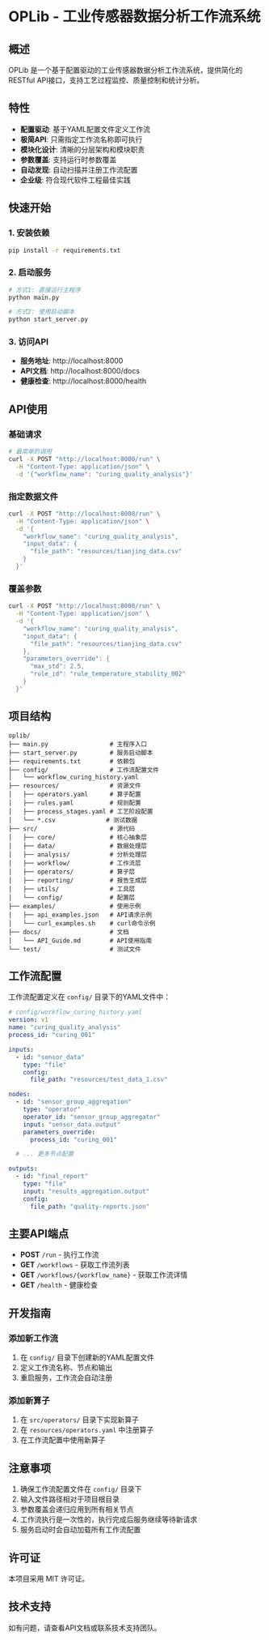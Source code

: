 # OPLib - 工业传感器数据分析工作流系统

## 概述

OPLib 是一个基于配置驱动的工业传感器数据分析工作流系统，提供简化的RESTful API接口，支持工艺过程监控、质量控制和统计分析。

## 特性

- **配置驱动**: 基于YAML配置文件定义工作流
- **极简API**: 只需指定工作流名称即可执行
- **模块化设计**: 清晰的分层架构和模块职责
- **参数覆盖**: 支持运行时参数覆盖
- **自动发现**: 自动扫描并注册工作流配置
- **企业级**: 符合现代软件工程最佳实践

## 快速开始

### 1. 安装依赖

```bash
pip install -r requirements.txt
```

### 2. 启动服务

```bash
# 方式1: 直接运行主程序
python main.py

# 方式2: 使用启动脚本
python start_server.py
```

### 3. 访问API

- **服务地址**: http://localhost:8000
- **API文档**: http://localhost:8000/docs
- **健康检查**: http://localhost:8000/health

## API使用

### 基础请求

```bash
# 最简单的调用
curl -X POST "http://localhost:8000/run" \
  -H "Content-Type: application/json" \
  -d '{"workflow_name": "curing_quality_analysis"}'
```

### 指定数据文件

```bash
curl -X POST "http://localhost:8000/run" \
  -H "Content-Type: application/json" \
  -d '{
    "workflow_name": "curing_quality_analysis",
    "input_data": {
      "file_path": "resources/tianjing_data.csv"
    }
  }'
```

### 覆盖参数

```bash
curl -X POST "http://localhost:8000/run" \
  -H "Content-Type: application/json" \
  -d '{
    "workflow_name": "curing_quality_analysis",
    "input_data": {
      "file_path": "resources/tianjing_data.csv"
    },
    "parameters_override": {
      "max_std": 2.5,
      "rule_id": "rule_temperature_stability_002"
    }
  }'
```

## 项目结构

```
oplib/
├── main.py                 # 主程序入口
├── start_server.py         # 服务启动脚本
├── requirements.txt        # 依赖包
├── config/                 # 工作流配置文件
│   └── workflow_curing_history.yaml
├── resources/              # 资源文件
│   ├── operators.yaml      # 算子配置
│   ├── rules.yaml          # 规则配置
│   ├── process_stages.yaml # 工艺阶段配置
│   └── *.csv              # 测试数据
├── src/                    # 源代码
│   ├── core/               # 核心抽象层
│   ├── data/               # 数据处理层
│   ├── analysis/           # 分析处理层
│   ├── workflow/           # 工作流层
│   ├── operators/          # 算子层
│   ├── reporting/          # 报告生成层
│   ├── utils/              # 工具层
│   └── config/             # 配置层
├── examples/               # 使用示例
│   ├── api_examples.json   # API请求示例
│   └── curl_examples.sh    # curl命令示例
├── docs/                   # 文档
│   └── API_Guide.md        # API使用指南
└── test/                   # 测试文件
```

## 工作流配置

工作流配置定义在 `config/` 目录下的YAML文件中：

```yaml
# config/workflow_curing_history.yaml
version: v1
name: "curing_quality_analysis"
process_id: "curing_001"

inputs:
  - id: "sensor_data"
    type: "file"
    config:
      file_path: "resources/test_data_1.csv"

nodes:
  - id: "sensor_group_aggregation"
    type: "operator"
    operator_id: "sensor_group_aggregator"
    input: "sensor_data.output"
    parameters_override:
      process_id: "curing_001"

  # ... 更多节点配置

outputs:
  - id: "final_report"
    type: "file"
    input: "results_aggregation.output"
    config:
      file_path: "quality-reports.json"
```

## 主要API端点

- **POST** `/run` - 执行工作流
- **GET** `/workflows` - 获取工作流列表
- **GET** `/workflows/{workflow_name}` - 获取工作流详情
- **GET** `/health` - 健康检查

## 开发指南

### 添加新工作流

1. 在 `config/` 目录下创建新的YAML配置文件
2. 定义工作流名称、节点和输出
3. 重启服务，工作流会自动注册

### 添加新算子

1. 在 `src/operators/` 目录下实现新算子
2. 在 `resources/operators.yaml` 中注册算子
3. 在工作流配置中使用新算子

## 注意事项

1. 确保工作流配置文件在 `config/` 目录下
2. 输入文件路径相对于项目根目录
3. 参数覆盖会递归应用到所有相关节点
4. 工作流执行是一次性的，执行完成后服务继续等待新请求
5. 服务启动时会自动加载所有工作流配置

## 许可证

本项目采用 MIT 许可证。

## 技术支持

如有问题，请查看API文档或联系技术支持团队。

